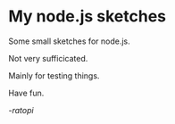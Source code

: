 # My node.js sketches

Some small sketches for node.js.

Not very sufficicated.

Mainly for testing things.

Have fun.

*-ratopi*
